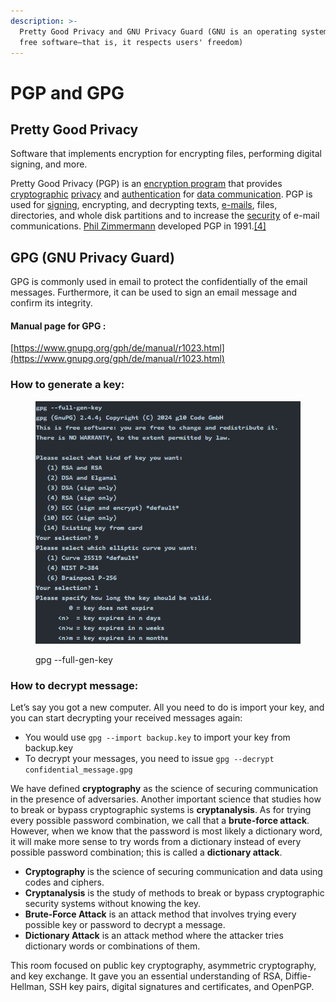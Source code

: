 ```yaml
---
description: >-
  Pretty Good Privacy and GNU Privacy Guard (GNU is an operating system that is
  free software—that is, it respects users' freedom)
---
```


# PGP and GPG

## Pretty Good Privacy

Software that implements encryption for encrypting files, performing digital signing, and more.&#x20;

Pretty Good Privacy (PGP) is an [encryption program](https://en.wikipedia.org/wiki/Encryption_software) that provides [cryptographic](https://en.wikipedia.org/wiki/Cryptographic) [privacy](https://en.wikipedia.org/wiki/Privacy) and [authentication](https://en.wikipedia.org/wiki/Authentication) for [data communication](https://en.wikipedia.org/wiki/Data_communication). PGP is used for [signing](https://en.wikipedia.org/wiki/Digital_signature), encrypting, and decrypting texts, [e-mails](https://en.wikipedia.org/wiki/Email), files, directories, and whole disk partitions and to increase the [security](https://en.wikipedia.org/wiki/Security) of e-mail communications. [Phil Zimmermann](https://en.wikipedia.org/wiki/Phil_Zimmermann) developed PGP in 1991.[\[4\]](https://en.wikipedia.org/wiki/Pretty_Good_Privacy#cite_note-:0-4)

## GPG (GNU Privacy Guard)

GPG is commonly used in email to protect the confidentially of the email messages. Furthermore, it can be used to sign an email message and confirm its integrity.

#### Manual page for GPG :

[https://www.gnupg.org/gph/de/manual/r1023.html](https://www.gnupg.org/gph/de/manual/r1023.html)

### How to generate a key:

<figure><img src="../../../.gitbook/assets/j.PNG" alt=""><figcaption><p>gpg --full-gen-key</p></figcaption></figure>

### How to decrypt message:

Let’s say you got a new computer. All you need to do is import your key, and you can start decrypting your received messages again:

* You would use `gpg --import backup.key` to import your key from backup.key
* To decrypt your messages, you need to issue `gpg --decrypt confidential_message.gpg`



We have defined **cryptography** as the science of securing communication in the presence of adversaries. Another important science that studies how to break or bypass cryptographic systems is **cryptanalysis**. As for trying every possible password combination, we call that a **brute-force attack**. However, when we know that the password is most likely a dictionary word, it will make more sense to try words from a dictionary instead of every possible password combination; this is called a **dictionary attack**.

* **Cryptography** is the science of securing communication and data using codes and ciphers.
* **Cryptanalysis** is the study of methods to break or bypass cryptographic security systems without knowing the key.
* **Brute-Force Attack** is an attack method that involves trying every possible key or password to decrypt a message.
* **Dictionary Attack** is an attack method where the attacker tries dictionary words or combinations of them.

This room focused on public key cryptography, asymmetric cryptography, and key exchange. It gave you an essential understanding of RSA, Diffie-Hellman, SSH key pairs, digital signatures and certificates, and OpenPGP.&#x20;
